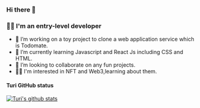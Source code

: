 ### Hi there 👋
### 👩‍💻 I'm an entry-level developer

- 🔭 I’m working on a toy project to clone a web application service which is Todomate.
- 🌱 I’m currently learning Javascript and React Js including CSS and HTML.
- 👯 I’m looking to collaborate on any fun projects. 
- 👩‍🎤 I'm interested in NFT and Web3,learning about them. 


#### Turi GitHub status
 [![Turi's github stats](https://github-readme-stats.vercel.app/api?username=sookm)](https://github.com/anuraghazra/github-readme-stats)



<!--
**sookm/sookm** is a ✨ _special_ ✨ repository because its `README.md` (this file) appears on your GitHub profile.

Here are some ideas to get you started:

- 🔭 I’m currently working on ...
- 🌱 I’m currently learning ...
- 👯 I’m looking to collaborate on ...
- 🤔 I’m looking for help with ...
- 💬 Ask me about ...
- 📫 How to reach me: ...
- 😄 Pronouns: ...
- ⚡ Fun fact: ...
-->
